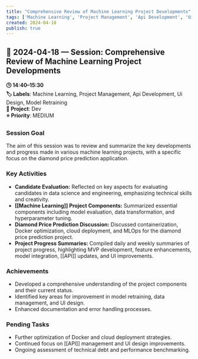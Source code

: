 ```yaml
---
title: "Comprehensive Review of Machine Learning Project Developments"
tags: ['Machine Learning', 'Project Management', 'Api Development', 'Ui Design', 'Model Retraining']
created: 2024-04-18
publish: true
---
```


## 📅 2024-04-18 — Session: Comprehensive Review of Machine Learning Project Developments

**🕒 14:40–15:30**  
**🏷️ Labels**: Machine Learning, Project Management, Api Development, Ui Design, Model Retraining  
**📂 Project**: Dev  
**⭐ Priority**: MEDIUM  


### Session Goal
The aim of this session was to review and summarize the key developments and progress made in various machine learning projects, with a specific focus on the diamond price prediction application.

### Key Activities
- **Candidate Evaluation:** Reflected on key aspects for evaluating candidates in data science and engineering, emphasizing technical skills and creativity.
- **[[Machine Learning]] Project Components:** Summarized essential components including model evaluation, data transformation, and hyperparameter tuning.
- **Diamond Price Prediction Discussion:** Discussed containerization, Docker optimization, cloud deployment, and MLOps for the diamond price prediction project.
- **Project Progress Summaries:** Compiled daily and weekly summaries of project progress, highlighting MVP development, feature enhancements, model integration, [[API]] updates, and UI improvements.

### Achievements
- Developed a comprehensive understanding of the project components and their current status.
- Identified key areas for improvement in model retraining, data management, and UI design.
- Enhanced documentation and error handling processes.

### Pending Tasks
- Further optimization of Docker and cloud deployment strategies.
- Continued focus on [[API]] management and UI design improvements.
- Ongoing assessment of technical debt and performance benchmarking.
